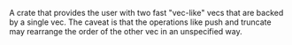 A crate that provides the user with two fast "vec-like" vecs that are backed by
a single vec. The caveat is that the operations like push and truncate
may rearrange the order of the other vec in an unspecified way.


